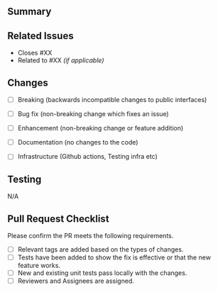 ## Summary

<!--- Provide a summary of the changes --->

## Related Issues
<!--- List any issue numbers above that this PR addresses --->

- Closes #XX
- Related to #XX _(if applicable)_

## Changes
<!--- Check which of the following changes were made --->

- [ ] Breaking (backwards incompatible changes to public interfaces)
- [ ] Bug fix (non-breaking change which fixes an issue)
- [ ] Enhancement (non-breaking change or feature addition)
- [ ] Documentation (no changes to the code)
- [ ] Infrastructure (Github actions, Testing infra etc)


## Testing
<!--- Please describe the test ran to verify changes --->

N/A

## Pull Request Checklist

Please confirm the PR meets the following requirements.
- [ ] Relevant tags are added based on the types of changes.
- [ ] Tests have been added to show the fix is effective or that the new feature works.
- [ ] New and existing unit tests pass locally with the changes.
- [ ] Reviewers and Assignees are assigned.
